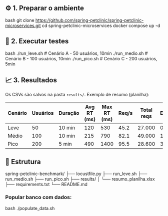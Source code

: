 ## ⚙️ 1. Preparar o ambiente
bash
git clone https://github.com/spring-petclinic/spring-petclinic-microservices.git
cd spring-petclinic-microservices
docker compose up -d


## 🚀 2. Executar testes
bash
./run_leve.sh   # Cenário A - 50 usuários, 10min
./run_medio.sh  # Cenário B - 100 usuários, 10min
./run_pico.sh   # Cenário C - 200 usuários, 5min


## 📈 3. Resultados
Os CSVs são salvos na pasta `results/`.
Exemplo de resumo (planilha):

| Cenário | Usuários | Duração | Avg RT (ms) | Max RT (ms) | Req/s | Total reqs | Erros | % Sucesso |
|----------|-----------|----------|--------------|--------------|--------|-------------|--------|-------------|
| Leve     | 50        | 10 min   | 120          | 530          | 45.2   | 27.000      | 0      | 100%        |
| Médio    | 100       | 10 min   | 215          | 790          | 82.1   | 49.000      | 12     | 99.7%       |
| Pico     | 200       | 5 min    | 490          | 1400         | 95.5   | 28.600      | 320    | 98.8%       |

## 📂 Estrutura

spring-petclinic-benchmark/
├── locustfile.py
├── run_leve.sh
├── run_medio.sh
├── run_pico.sh
├── results/
│   └── resumo_planilha.xlsx
├── requirements.txt
└── README.md

### Popular banco com dados:
bash
./populate_data.sh

